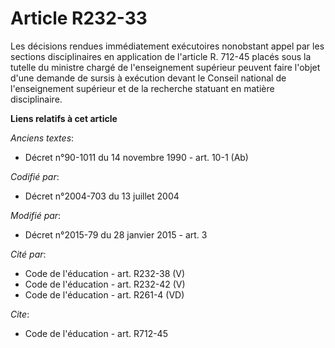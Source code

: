 # Article R232-33

Les décisions rendues immédiatement exécutoires nonobstant appel par les sections disciplinaires en application de l'article
R. 712-45 placés sous la tutelle du ministre chargé de l'enseignement supérieur peuvent faire l'objet d'une demande de sursis
à exécution devant le Conseil national de l'enseignement supérieur et de la recherche statuant en matière disciplinaire.

**Liens relatifs à cet article**

_Anciens textes_:

  - Décret n°90-1011 du 14 novembre 1990 - art. 10-1 (Ab)

_Codifié par_:

  - Décret n°2004-703 du 13 juillet 2004

_Modifié par_:

  - Décret n°2015-79 du 28 janvier 2015 - art. 3

_Cité par_:

  - Code de l'éducation - art. R232-38 (V)
  - Code de l'éducation - art. R232-42 (V)
  - Code de l'éducation - art. R261-4 (VD)

_Cite_:

  - Code de l'éducation - art. R712-45
